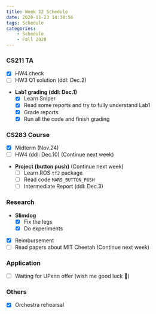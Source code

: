 ```yaml
---
title: Week 12 Schedule
date: 2020-11-23 14:38:56
tags: Schedule
categories:
    - Schedule
    - Fall 2020
---
```


### CS211 TA
- [x] HW4 check 
- [ ] HW3 Q1 solution (ddl: Dec.2)

* **Lab1 grading (ddl: Dec.1)**
  - [x] Learn Sniper
  - [x] Read some reports and try to fully understand Lab1
  - [x] Grade reports
  - [x] Run all the code and finish grading

### CS283 Course
- [x] Midterm (Nov.24)
- [ ] HW4 (ddl: Dec.10) (Continue next week)

* **Project (button push)** (Continue next week)
    - [ ] Learn ROS `tf2` package
    - [ ] Read code `MARS_BUTTON_PUSH`
    - [ ] Intermediate Report (ddl: Dec.3)

### Research
* **Slimdog**
  - [x] Fix the legs
  - [x] Do experiments
- [x] Reimbursement
- [ ] Read papers about MIT Cheetah (Continue next week)

### Application
- [ ] Waiting for UPenn offer (wish me good luck 🙏)

### Others
- [x] Orchestra rehearsal 
